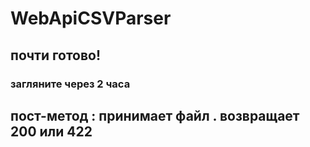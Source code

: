 # WebApiCSVParser
## почти готово!
### загляните через 2 часа 

## пост-метод : принимает файл . возвращает 200 или 422

